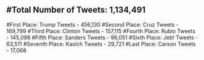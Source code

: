 #Total Number of Tweets: 1,134,491 
---
#First Place: Trump Tweets - 456,130
#Second Place: Cruz Tweets - 169,799
#Third Place: Clinton Tweets - 157,115
#Fourth Place: Rubio Tweets - 145,098
#Fifth Place: Sanders Tweets - 96,051
#Sixth Place: Jeb! Tweets - 63,511
#Seventh Place: Kasich Tweets - 29,721
#Last Place: Carson Tweets - 17,068
